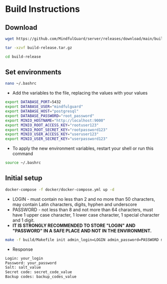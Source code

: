 # Build Instructions

## Download

  ```bash
  wget https://github.com/MindfulGuard/server/releases/download/main/build-release.tar.gz
  ```

  ```bash
  tar -xzvf build-release.tar.gz
  ```

  ```bash
  cd build-release
  ```

## Set environments
   ```bash
   nano ~/.bashrc
   ```

  - Add the variables to the file, replacing the values with your values
   ```bash
   export DATABASE_PORT=5432
   export DATABASE_USER="mindfulguard"
   export DATABASE_HOST="postgresql"
   export DATABASE_PASSWORD="root_password"
   export MINIO_HOSTNAME="http://localhost:9000"
   export MINIO_ROOT_ACCESS_KEY="rootuser123"
   export MINIO_ROOT_SECRET_KEY="rootpassword123"
   export MINIO_USER_ACCESS_KEY="useruser123"
   export MINIO_USER_SECRET_KEY="userpassword123"
   ```

 - To apply the new environment variables, restart your shell or run this command
  ```bash
  source ~/.bashrc
  ```
    
## Initial setup

   ```bash
   docker-compose -f docker/docker-compose.yml up -d
   ```
   - LOGIN - must contain no less than 2 and no more than 50 characters, may contain Latin characters, digits, hyphen and underscore
   - PASSWORD - not less than 8 and not more than 64 characters, must have 1 upper case character, 1 lower case character, 1 special character and 1 digit.
   - **IT IS STRONGLY RECOMMENDED TO STORE "LOGIN" AND "PASSWORD" IN A SAFE PLACE AND NOT IN THE ENVIRONMENT.**
     
   ```bash
   make -f build/Makefile init admin_login=LOGIN admin_password=PASSWORD minio_hostname="$MINIO_HOSTNAME" minio_root_access_key="$MINIO_ROOT_ACCESS_KEY" minio_root_secret_key="$MINIO_ROOT_SECRET_KEY" minio_user_access_key="$MINIO_USER_ACCESS_KEY" minio_user_secret_key="$MINIO_USER_SECRET_KEY"
   ```
   - Response
   ```bash
   Login: your_login
   Password: your_password
   Salt: salt_value
   Secret code: secret_code_value
   Backup codes: backup_codes_value
   ```
